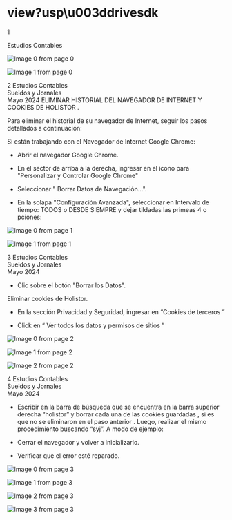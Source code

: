 # view?usp\u003ddrivesdk

 1 
 
  
Estudios Contables  


![Image 0 from page 0](images/image_0_0.png)

![Image 1 from page 0](images/image_0_1.png)

 
 
 
 2 Estudios Contables  
Sueldos y Jornales  
Mayo  2024 ELIMINAR HISTORIAL DEL NAVEGADOR DE INTERNET 
Y COOKIES DE HOLISTOR . 
 
Para eliminar el historial de su navegador de Internet, seguir los pasos 
detallados a continuación:  
 
Si están trabajando con el Navegador de Internet Google Chrome:  
 
- Abrir el navegador Google Chrome.  
 
- En el sector de arriba a la derecha, ingresar en el icono para 
"Personalizar y Controlar Google Chrome"  
 
- Seleccionar " Borrar Datos de Navegación…".  
 
 
 
- En la solapa "Configuración Avanzada", seleccionar en Intervalo de 
tiempo: TODOS o DESDE SIEMPRE y dejar tildadas las  primeas 4 o pciones:  


![Image 0 from page 1](images/image_1_0.png)

![Image 1 from page 1](images/image_1_1.png)

 
 
 
 3 Estudios Contables  
Sueldos y Jornales  
Mayo  2024  
 
- Clic sobre el botón "Borrar los Datos".  
 
Eliminar cookies de Holistor.  
 
- En la sección  Privacidad y Seguridad, ingresar en “Cookies de terceros ” 
 
 
 
- Click en “ Ver todos los datos y permisos de sitios ” 
 


![Image 0 from page 2](images/image_2_0.png)

![Image 1 from page 2](images/image_2_1.png)

![Image 2 from page 2](images/image_2_2.png)

 
 
 
 4 Estudios Contables  
Sueldos y Jornales  
Mayo  2024  
 
- Escribir en la barra de búsqueda que se encuentra en la barra superior 
derecha “holistor” y borrar cada una de las cookies guardadas , si es que 
no se eliminaron en el paso anterior . Luego, realizar el mismo 
procedimiento buscando “syj”. A modo de ejemplo:  
 
 
 
 
 
- Cerrar el navegador y volver a inicializarlo.  
 
- Verificar que el error esté reparado.  
 


![Image 0 from page 3](images/image_3_0.png)

![Image 1 from page 3](images/image_3_1.png)

![Image 2 from page 3](images/image_3_2.png)

![Image 3 from page 3](images/image_3_3.png)

